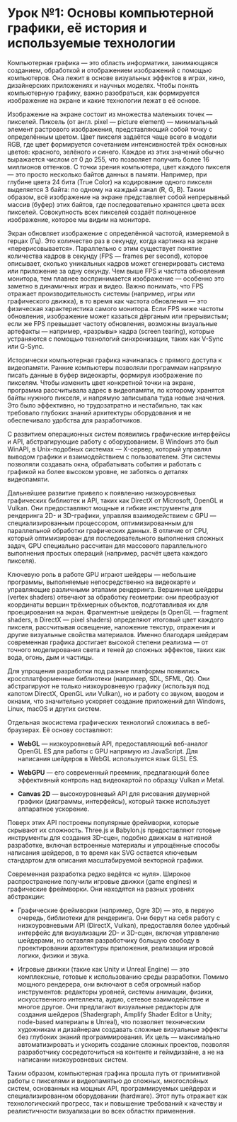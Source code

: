 
<!--- file: 01_the_basics.md --->

# Урок №1: Основы компьютерной графики, её история и используемые технологии

Компьютерная графика — это область информатики, занимающаяся созданием, обработкой и отображением изображений с помощью компьютеров. Она лежит в основе визуальных эффектов в играх, кино, дизайнерских приложениях и научных моделях. Чтобы понять компьютерную графику, важно разобраться, как формируется изображение на экране и какие технологии лежат в её основе.

Изображение на экране состоит из множества маленьких точек — пикселей. Пиксель (от англ. pixel — picture element) — минимальный элемент растрового изображения, представляющий собой точку с определённым цветом. Цвет пикселя задаётся чаще всего в модели RGB, где цвет формируется сочетанием интенсивностей трёх основных цветов: красного, зелёного и синего. Каждое из этих значений обычно выражается числом от 0 до 255, что позволяет получить более 16 миллионов оттенков. С точки зрения компьютера, цвет каждого пикселя — это просто несколько байтов данных в памяти. Например, при глубине цвета 24 бита (True Color) на кодирование одного пикселя выделяется 3 байта: по одному на каждый канал (R, G, B). Таким образом, всё изображение на экране представляет собой непрерывный массив (буфер) этих байтов, где последовательно хранятся цвета всех пикселей. Совокупность всех пикселей создаёт полноценное изображение, которое мы видим на мониторе.

Экран обновляет изображение с определённой частотой, измеряемой в герцах (Гц). Это количество раз в секунду, когда картинка на экране «перерисовывается». Параллельно с этим существует понятие количества кадров в секунду (FPS — frames per second), которое описывает, сколько уникальных кадров может сгенерировать система или приложение за одну секунду. Чем выше FPS и частота обновления монитора, тем плавнее воспринимается изображение — особенно это заметно в динамичных играх и видео. Важно понимать, что FPS отражает производительность системы (например, игры или графического движка), в то время как частота обновления — это физическая характеристика самого монитора. Если FPS ниже частоты обновления, изображение может казаться дёрганым или прерывистым; если же FPS превышает частоту обновления, возможны визуальные артефакты — например, «разрывы» кадра (screen tearing), которые устраняются с помощью технологий синхронизации, таких как V-Sync или G-Sync.

Исторически компьютерная графика начиналась с прямого доступа к видеопамяти. Ранние компьютеры позволяли программам напрямую писать данные в буфер видеокарты, формируя изображение по пикселям. Чтобы изменить цвет конкретной точки на экране, программа рассчитывала адрес в видеопамяти, по которому хранятся байты нужного пикселя, и напрямую записывала туда новые значения. Это было эффективно, но трудозатратно и нестабильно, так как требовало глубоких знаний архитектуры оборудования и не обеспечивало удобства для разработчиков.

С развитием операционных систем появились графические интерфейсы и API, абстрагирующие работу с оборудованием. В Windows это был WinAPI, в Unix-подобных системах — X-сервер, который управлял выводом графики и взаимодействием с пользователем. Эти системы позволяли создавать окна, обрабатывать события и работать с графикой на более высоком уровне, не заботясь о деталях видеопамяти.

Дальнейшее развитие привело к появлению низкоуровневых графических библиотек и API, таких как DirectX от Microsoft, OpenGL и Vulkan. Они предоставляют мощные и гибкие инструменты для рендеринга 2D- и 3D-графики, управляя взаимодействием с GPU — специализированным процессором, оптимизированным для параллельной обработки графических данных. В отличие от CPU, который оптимизирован для последовательного выполнения сложных задач, GPU специально рассчитан для массового параллельного выполнения простых операций (например, расчёт цвета каждого пикселя).

Ключевую роль в работе GPU играют шейдеры — небольшие программы, выполняемые непосредственно на видеокарте и управляющие различными этапами рендеринга. Вершинные шейдеры (vertex shaders) отвечают за обработку геометрии: они преобразуют координаты вершин трёхмерных объектов, подготавливая их для проецирования на экран. Фрагментные шейдеры (в OpenGL — fragment shaders, в DirectX — pixel shaders) определяют итоговый цвет каждого пикселя, рассчитывая освещение, наложение текстур, отражения и другие визуальные свойства материалов. Именно благодаря шейдерам современная графика достигает высокой степени реализма — от точного моделирования света и теней до сложных эффектов, таких как вода, огонь, дым и частицы.

Для упрощения разработки под разные платформы появились кроссплатформенные библиотеки (например, SDL, SFML, Qt). Они абстрагируют не только низкоуровневую графику (используя под капотом DirectX, OpenGL или Vulkan), но и работу со звуком, вводом и окнами, что значительно ускоряет создание приложений для Windows, Linux, macOS и других систем.

Отдельная экосистема графических технологий сложилась в веб-браузерах. Её основу составляют:

* **WebGL** — низкоуровневый API, предоставляющий веб-аналог OpenGL ES для работы с GPU напрямую из JavaScript. Для написания шейдеров в WebGL используется язык GLSL ES.

* **WebGPU** — его современный преемник, предлагающий более эффективный контроль над видеокартой по образцу Vulkan и Metal.

* **Canvas 2D** — высокоуровневый API для рисования двумерной графики (диаграммы, интерфейсы), который также использует аппаратное ускорение.

Поверх этих API построены популярные фреймворки, которые скрывают их сложность. Three.js и Babylon.js предоставляют готовые инструменты для создания 3D-сцен, подобно движкам в нативной разработке, включая встроенные материалы и упрощённые способы написания шейдеров, в то время как SVG остается ключевым стандартом для описания масштабируемой векторной графики.

Современная разработка редко ведётся «с нуля». Широкое распространение получили игровые движки (game engines) и графические фреймворки. Они находятся на разных уровнях абстракции:

* Графические фреймворки (например, Ogre 3D) — это, в первую очередь, библиотеки для рендеринга. Они берут на себя работу с низкоуровневыми API (DirectX, Vulkan), предоставляя более удобный интерфейс для визуализации 2D- и 3D-сцен, включая управление шейдерами, но оставляя разработчику большую свободу в проектировании архитектуры приложения, реализации игровой логики, физики и звука.

* Игровые движки (такие как Unity и Unreal Engine) — это комплексные, готовые к использованию среды разработки. Помимо мощного рендерера, они включают в себя огромный набор инструментов: редакторы уровней, системы анимации, физики, искусственного интеллекта, аудио, сетевое взаимодействие и многое другое. Они предлагают визуальные редакторы для создания шейдеров (Shadergraph, Amplify Shader Editor в Unity;  node-based материалы в Unreal), что позволяет техническим художникам и дизайнерам создавать сложные визуальные эффекты без глубоких знаний программирования. Их цель — максимально автоматизировать и ускорить создание сложных проектов, позволяя разработчику сосредоточиться на контенте и геймдизайне, а не на написании низкоуровневых систем.

Таким образом, компьютерная графика прошла путь от примитивной работы с пикселями и видеопамятью до сложных, многослойных систем, основанных на мощных API, программируемых шейдерах и специализированном оборудовании (hardware). Этот путь отражает как технологический прогресс, так и повышение требований к качеству и реалистичности визуализации во всех областях применения.
